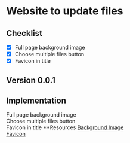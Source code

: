# Website to update files
## Checklist
- [x] Full page background image
- [x] Choose multiple files button
- [x] Favicon in title

## Version 0.0.1
## Implementation
Full page background image\
Choose multiple files button\
Favicon in title
**Resources
[Background Image](https://www.information-age.com/low-code-technology-emerging-term-definition-123465654/)\
[Favicon](https://www.flaticon.com/free-icon/file_118098)